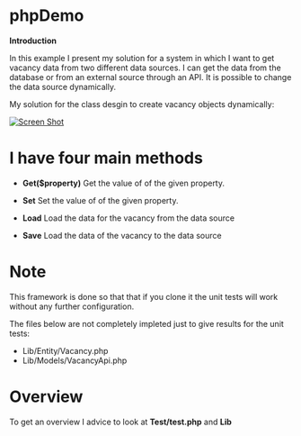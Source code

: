 # phpDemo
**Introduction**<br>



In this example I present my solution for a system in which I want to get vacancy data
from two different data sources. I can get the data from the database or from an external source
through an API. It is possible to change the data source dynamically.

My solution for the class desgin to create vacancy objects dynamically:

[![Screen Shot](https://raw.githubusercontent.com/cptuulia/phpDemo/2e8656271a21a2581b408db1f20faeef3d61c283/uml.jpeg)]()

# I have four main methods

* **Get($property)**
   Get the value of of the given property.

* **Set**
   Set the value of of the given property.

* **Load**
   Load the data for the vacancy from the data source

* **Save**
   Load the data of the vacancy to the data source

# Note

This framework is done so that that if you clone it the unit tests will work without
any further configuration.

The files below are not completely impleted just to give results for the unit tests:

* Lib/Entity/Vacancy.php
* Lib/Models/VacancyApi.php


# Overview

To get an overview I advice  to look at **Test/test.php** and **Lib**

